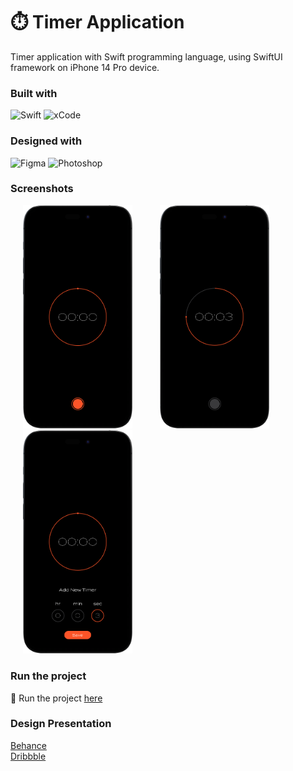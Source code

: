 # ⏱️ Timer Application

Timer application with Swift programming language, using SwiftUI framework on
iPhone 14 Pro device.

### <b>Built with</b>

![Swift](https://img.shields.io/badge/Swift-F05138.svg?style=for-the-badge&logo=swift&logoColor=white)
![xCode](https://img.shields.io/badge/Xcode-147EFB.svg?style=for-the-badge&logo=XCode&logoColor=white)

### <b>Designed with</b>

![Figma](https://img.shields.io/badge/Figma-F24E1E.svg?style=for-the-badge&logo=Figma&logoColor=white)
![Photoshop](https://img.shields.io/badge/Photoshop-31A8FF.svg?style=for-the-badge&logo=AdobePhotoshop&logoColor=white)


### <b>Screenshots</b>

<img src="screenshot1.png" width = "175px" hspace="20">   <img src="screenshot2.png" width = "175px" hspace="20">   <img src="screenshot3.png" width = "175px" hspace="20">


### <b>Run the project</b>

🔗 Run the project
[here](https://www.instagram.com/p/CpUcl2mAcaj/)

### <b>Design Presentation</b>
[Behance](https://www.behance.net/gallery/164498319/Timer) </br>
[Dribbble](https://dribbble.com/shots/20808353-Timer-Mobile-Application?added_first_shot=true)

